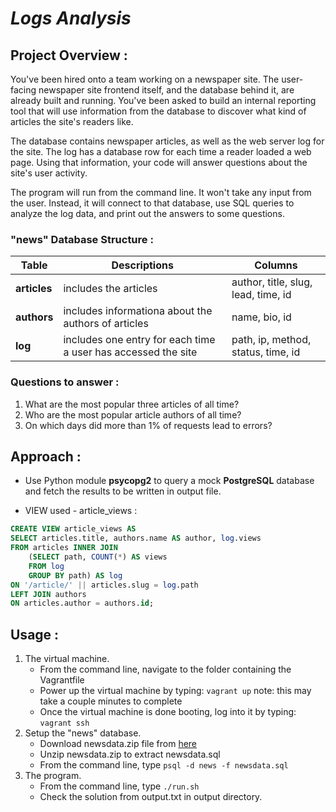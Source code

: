 _Logs Analysis_
============

## Project Overview :
You've been hired onto a team working on a newspaper site. The user-facing newspaper site frontend itself, and the database behind it, are already built and running. You've been asked to build an internal reporting tool that will use information from the database to discover what kind of articles the site's readers like.

The database contains newspaper articles, as well as the web server log for the site. The log has a database row for each time a reader loaded a web page. Using that information, your code will answer questions about the site's user activity.

The program will run from the command line. It won't take any input from the user. Instead, it will connect to that database, use SQL queries to analyze the log data, and print out the answers to some questions.

### "news" Database Structure :

| Table | Descriptions | Columns |
|--------|-----------------|------------|
| **articles** | includes the articles | author, title, slug, lead, time, id |
| **authors** | includes informationa about the authors of articles | name, bio, id |
| **log** | includes one entry for each time a user has accessed the site | path, ip, method, status, time, id |

### Questions to answer :
1. What are the most popular three articles of all time?
2. Who are the most popular article authors of all time?
3. On which days did more than 1% of requests lead to errors?

## Approach :
- Use Python module **psycopg2** to query a mock **PostgreSQL** database and fetch the results to be written in output file.

- VIEW used - article_views :
```sql
CREATE VIEW article_views AS
SELECT articles.title, authors.name AS author, log.views
FROM articles INNER JOIN
    (SELECT path, COUNT(*) AS views
    FROM log
    GROUP BY path) AS log
ON '/article/' || articles.slug = log.path
LEFT JOIN authors
ON articles.author = authors.id;
```

## Usage :
1. The virtual machine.
    - From the command line, navigate to the folder containing the Vagrantfile
    - Power up the virtual machine by typing: `vagrant up` note: this may take a couple minutes to complete
    - Once the virtual machine is done booting, log into it by typing: `vagrant ssh`
2. Setup the "news" database.
    - Download newsdata.zip file from [here](https://d17h27t6h515a5.cloudfront.net/topher/2016/August/57b5f748_newsdata/newsdata.zip)
    - Unzip newsdata.zip to extract newsdata.sql
    - From the command line, type `psql -d news -f newsdata.sql`
3.  The program.
    - From the command line, type `./run.sh`
    - Check the solution from output.txt in output directory.
